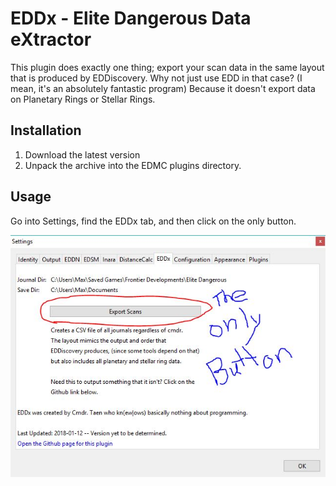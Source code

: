 # EDDx - Elite Dangerous Data eXtractor

This plugin does exactly one thing; export your scan data in the same layout that is produced by EDDiscovery. Why not just use EDD in that case? (I mean, it's an absolutely fantastic program) Because it doesn't export data on Planetary Rings or Stellar Rings. 

## Installation

1. Download the latest version 
2. Unpack the archive into the EDMC plugins directory.

## Usage

Go into Settings, find the EDDx tab, and then click on the only button. 

![Screenshot](images/EDDx-instructions.JPG)
